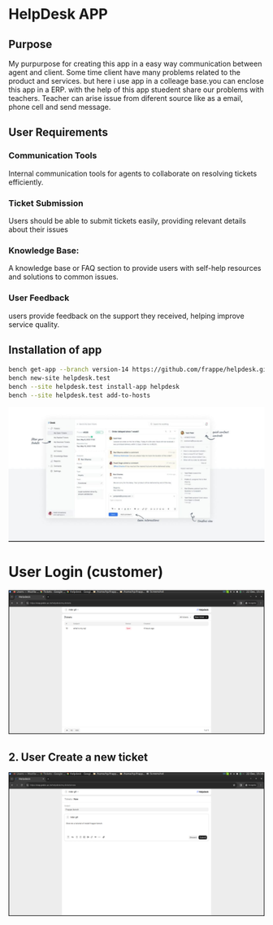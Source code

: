 # HelpDesk APP

## Purpose 
My purpurpose for creating this app in a easy way communication between agent and client. Some time client have many problems related to the product and services.  but here i use app in a colleage base.you can enclose this app in a ERP. with the help of this app stuedent share our problems with teachers.
Teacher can arise issue from diferent source like as a email, phone cell and send message.

## User Requirements

### Communication Tools

Internal communication tools for agents to collaborate on resolving tickets efficiently.

### Ticket Submission
Users should be able to submit tickets easily, providing relevant details about their issues

### Knowledge Base:

A knowledge base or FAQ section to provide users with self-help resources and solutions to common issues.

###  User Feedback

 users provide feedback on the support they received, helping improve service quality.




## Installation of app
```sh
bench get-app --branch version-14 https://github.com/frappe/helpdesk.git
bench new-site helpdesk.test
bench --site helpdesk.test install-app helpdesk
bench --site helpdesk.test add-to-hosts
```

![image](hlppresentation1.jpeg)

# User Login (customer)

![image](usertct1.png)

## 2. User Create a new ticket
![image](usertct.png)
